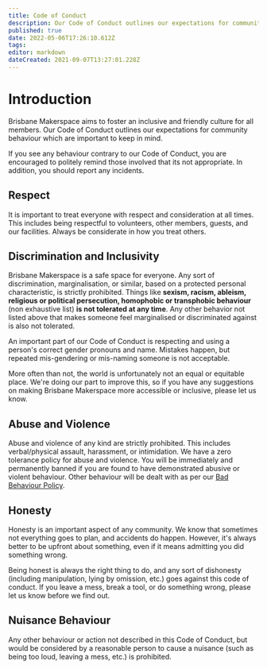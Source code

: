 ```yaml
---
title: Code of Conduct
description: Our Code of Conduct outlines our expectations for community behaviour.
published: true
date: 2022-05-06T17:26:10.612Z
tags: 
editor: markdown
dateCreated: 2021-09-07T13:27:01.228Z
---
```


# Introduction
Brisbane Makerspace aims to foster an inclusive and friendly culture for all members. Our Code of Conduct outlines our expectations for community behaviour which are important to keep in mind.

If you see any behaviour contrary to our Code of Conduct, you are encouraged to politely remind those involved that its not appropriate. In addition, you should report any incidents.

## Respect
It is important to treat everyone with respect and consideration at all times. This includes being respectful to volunteers, other members, guests, and our facilities. Always be considerate in how you treat others.

## Discrimination and Inclusivity
Brisbane Makerspace is a safe space for everyone. Any sort of discrimination, marginalisation, or similar, based on a protected personal characteristic, is strictly prohibited. Things like **sexism, racism, ableism, religious or political persecution, homophobic or transphobic behaviour** (non exhaustive list) **is not tolerated at any time**. Any other behavior not listed above that makes someone feel marginalised or discriminated against is also not tolerated.

An important part of our Code of Conduct is respecting and using a person's correct gender pronouns and name. Mistakes happen, but repeated mis-gendering or mis-naming someone is not acceptable. 

More often than not, the world is unfortunately not an equal or equitable place. We're doing our part to improve this, so if you have any suggestions on making Brisbane Makerspace more accessible or inclusive, please let us know.

## Abuse and Violence
Abuse and violence of any kind are strictly prohibited. This includes verbal/physical assault, harassment, or intimidation. We have a zero tolerance policy for abuse and violence. You will be immediately and permanently banned if you are found to have demonstrated abusive or violent behaviour. Other behaviour will be dealt with as per our [Bad Behaviour Policy](/policies/bad-behaviour).

## Honesty
Honesty is an important aspect of any community. We know that sometimes not everything goes to plan, and accidents do happen. However, it's always better to be upfront about something, even if it means admitting you did something wrong.

Being honest is always the right thing to do, and any sort of dishonesty (including manipulation, lying by omission, etc.) goes against this code of conduct. If you leave a mess, break a tool, or do something wrong, please let us know before we find out.

## Nuisance Behaviour
Any other behaviour or action not described in this Code of Conduct, but would be considered by a reasonable person to cause a nuisance (such as being too loud, leaving a mess, etc.) is prohibited.